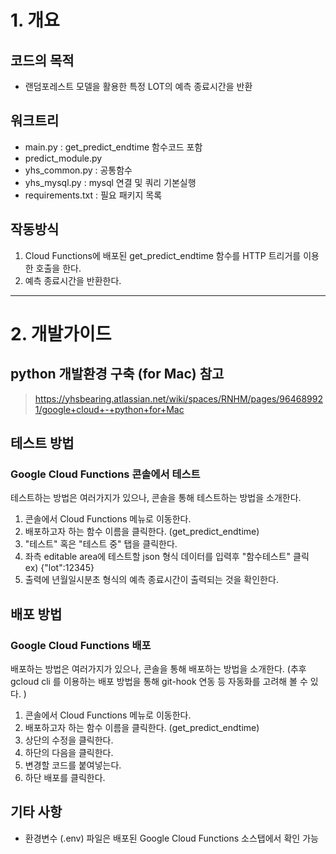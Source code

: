 # 1. 개요 

## 코드의 목적
 - 랜덤포레스트 모델을 활용한 특정 LOT의 예측 종료시간을 반환 

## 워크트리 
 - main.py : get_predict_endtime 함수코드 포함
 - predict_module.py
 - yhs_common.py : 공통함수
 - yhs_mysql.py : mysql 연결 및 쿼리 기본실행
 - requirements.txt : 필요 패키지 목록

## 작동방식
   1. Cloud Functions에 배포된 get_predict_endtime 함수를 HTTP 트리거를 이용한 호출을 한다.
   2. 예측 종료시간을 반환한다. 
--- 

# 2. 개발가이드

## python 개발환경 구축 (for Mac) 참고
> https://yhsbearing.atlassian.net/wiki/spaces/RNHM/pages/964689921/google+cloud+-+python+for+Mac

## 테스트 방법
### Google Cloud Functions 콘솔에서 테스트 
테스트하는 방법은 여러가지가 있으나, 콘솔을 통해 테스트하는 방법을 소개한다.
1. 콘솔에서 Cloud Functions 메뉴로 이동한다.
2. 배포하고자 하는 함수 이름을 클릭한다. (get_predict_endtime)
3. "테스트" 혹은 "테스트 중" 탭을 클릭한다.
4. 좌측 editable area에 테스트할 json 형식 데이터를 입력후 "함수테스트" 클릭   
   ex) {"lot":12345}
5. 출력에 년월일시분초 형식의 예측 종료시간이 출력되는 것을 확인한다.

## 배포 방법
### Google Cloud Functions 배포 
배포하는 방법은 여러가지가 있으나, 콘솔을 통해 배포하는 방법을 소개한다. (추후 gcloud cli 를 이용하는 배포 방법을 통해 git-hook 연동 등 자동화를 고려해 볼 수 있다.  )
1. 콘솔에서 Cloud Functions 메뉴로 이동한다.
2. 배포하고자 하는 함수 이름을 클릭한다. (get_predict_endtime)
3. 상단의 수정을 클릭한다.
4. 하단의 다음을 클릭한다.
5. 변경할 코드를 붙여넣는다.
6. 하단 배포를 클릭한다.

## 기타 사항 
 - 환경변수 (.env) 파일은 배포된 Google Cloud Functions 소스탭에서 확인 가능
